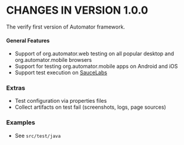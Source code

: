 CHANGES IN VERSION 1.0.0
===================================

The verify first version of Automator framework.

#### General Features
- Support of org.automator.web testing on all popular desktop and org.automator.mobile browsers
- Support for testing org.automator.mobile apps on Android and iOS
- Support test execution on [SauceLabs](https://saucelabs.com/)

### Extras
- Test configuration via properties files
- Collect artifacts on test fail (screenshots, logs, page sources)

### Examples
- See `src/test/java`